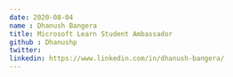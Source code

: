 ```yaml
---
date: 2020-08-04
name : Dhanush Bangera
title: Microsoft Learn Student Ambassador
github : Dhanushp
twitter: 
linkedin: https://www.linkedin.com/in/dhanush-bangera/
---
```

